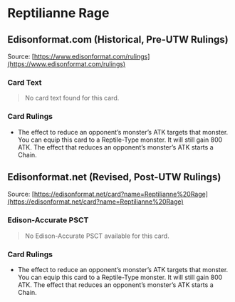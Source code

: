 # Reptilianne Rage

## Edisonformat.com (Historical, Pre-UTW Rulings)

Source: [https://www.edisonformat.com/rulings](https://www.edisonformat.com/rulings)

### Card Text

> No card text found for this card.

### Card Rulings

*   The effect to reduce an opponent’s monster’s ATK targets that monster. You can equip this card to a Reptile-Type monster. It will still gain 800 ATK. The effect that reduces an opponent’s monster’s ATK starts a Chain.

## Edisonformat.net (Revised, Post-UTW Rulings)

Source: [https://edisonformat.net/card?name=Reptilianne%20Rage](https://edisonformat.net/card?name=Reptilianne%20Rage)

### Edison-Accurate PSCT

> No Edison-Accurate PSCT available for this card.

### Card Rulings

*   The effect to reduce an opponent’s monster’s ATK targets that monster. You can equip this card to a Reptile-Type monster. It will still gain 800 ATK. The effect that reduces an opponent’s monster’s ATK starts a Chain.
            